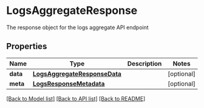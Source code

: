# LogsAggregateResponse

The response object for the logs aggregate API endpoint

## Properties
Name | Type | Description | Notes
------------ | ------------- | ------------- | -------------
**data** | [**LogsAggregateResponseData**](LogsAggregateResponseData.md) |  | [optional] 
**meta** | [**LogsResponseMetadata**](LogsResponseMetadata.md) |  | [optional] 

[[Back to Model list]](README.md#documentation-for-models) [[Back to API list]](README.md#documentation-for-api-endpoints) [[Back to README]](README.md)


